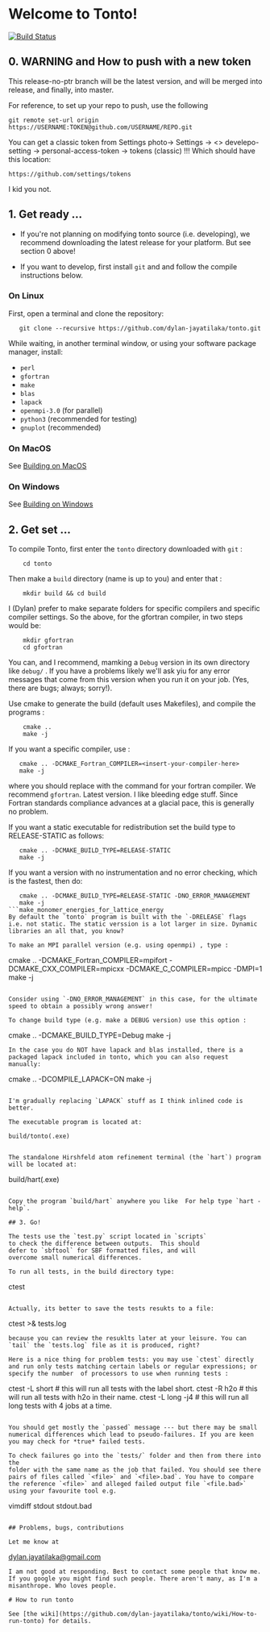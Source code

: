 # Welcome to Tonto!
[![Build Status](https://travis-ci.org/dylan-jayatilaka/tonto.svg?branch=master)](https://travis-ci.org/dylan-jayatilaka/tonto)
## 0. WARNING and How to push with a new token

This release-no-ptr branch will be the latest version, and will be merged into release, and finally, into master.

For reference, to set up your repo to push, use the following

```
git remote set-url origin https://USERNAME:TOKEN@github.com/USERNAME/REPO.git
```
You can get a classic token from Settings photo-> Settings -> <> develepo-setting -> personal-access-token -> tokens (classic) !!! Which should have this location:

```
https://github.com/settings/tokens
```

I kid you not.

## 1. Get ready ...

* If you're not planning on modifying tonto source (i.e. developing), we recommend 
downloading the latest release for your platform. But see section 0 above!

* If you want to develop, first install `git` and 
  and follow the compile instructions below.

### On Linux

First, open a terminal and clone the repository:

```
   git clone --recursive https://github.com/dylan-jayatilaka/tonto.git
```

While waiting, in another terminal window, or using your
software package manager, install:

* `perl`
* `gfortran`
* `make`
* `blas` 
* `lapack` 
* `openmpi-3.0` (for parallel)
* `python3` (recommended for testing)
* `gnuplot` (recommended)

### On MacOS

See [Building on MacOS](https://github.com/dylan-jayatilaka/tonto/wiki/Building-on-MacOS)

### On Windows

See [Building on Windows](https://github.com/dylan-jayatilaka/tonto/wiki/Building-on-Windows)

## 2. Get set ...

To compile Tonto, first enter the `tonto` directory downloaded with
`git` :

```
    cd tonto
```

Then make a `build` directory (name is up to you) and enter that :

```
    mkdir build && cd build
```

I (Dylan) prefer to make separate folders for specific compilers and specific compiler settings. So the above, for the gfortran compiler, in two steps would be:

```
    mkdir gfortran
    cd gfortran
```

You can, and I recommend, mamking a `Debug` version in its own directory like `debug/` . If you have a problems likely we'll ask yiu for any error messages that come from this version when you run it on your job. (Yes, there are bugs; always; sorry!).

Use cmake to generate the build (default uses Makefiles), and compile the programs :

```
    cmake ..
    make -j
```

If you want a specific compiler, use :

```
   cmake .. -DCMAKE_Fortran_COMPILER=<insert-your-compiler-here>
   make -j
```

where you should replace <insert-your-compiler-here> with the
command for your fortran compiler. We recommend `gfortran`. Latest version. I like bleeding edge stuff. Since Fortran standards compliance advances at a glacial pace, this is generally no problem.

If you want a static executable for redistribution set the build type
to RELEASE-STATIC as follows:

```
   cmake .. -DCMAKE_BUILD_TYPE=RELEASE-STATIC
   make -j
```
  
If you want a version with no instrumentation and no error checking, which is the fastest, then do:
  
```
   cmake .. -DCMAKE_BUILD_TYPE=RELEASE-STATIC -DNO_ERROR_MANAGEMENT
   make -j
```make_monomer_energies_for_lattice_energy
By default the `tonto` program is built with the `-DRELEASE` flags i.e. not static. The static verssion is a lot larger in size. Dynamic libraries an all that, you know?
  
To make an MPI parallel version (e.g. using openmpi) , type :

```
   cmake .. -DCMAKE_Fortran_COMPILER=mpifort -DCMAKE_CXX_COMPILER=mpicxx -DCMAKE_C_COMPILER=mpicc -DMPI=1
   make -j
```

Consider using `-DNO_ERROR_MANAGEMENT` in this case, for the ultimate speed to obtain a possibly wrong answer!

To change build type (e.g. make a DEBUG version) use this option :

```
   cmake .. -DCMAKE_BUILD_TYPE=Debug
   make -j
```
In the case you do NOT have lapack and blas installed, there is a packaged lapack included in tonto, which you can also request manually:

```
   cmake .. -DCOMPILE_LAPACK=ON
   make -j
```

I'm gradually replacing `LAPACK` stuff as I think inlined code is better.

The executable program is located at:

```
    build/tonto(.exe)
```

The standalone Hirshfeld atom refinement terminal (the `hart`) program will be located at:

```
   build/hart(.exe)
```

Copy the program `build/hart` anywhere you like  For help type `hart -help`.

## 3. Go!

The tests use the `test.py` script located in `scripts` 
to check the difference between outputs.  This should
defer to `sbftool` for SBF formatted files, and will
overcome small numerical differences.

To run all tests, in the build directory type:
```
   ctest
```

Actually, its better to save the tests resukts to a file:
```
   ctest >& tests.log
```
because you can review the resuklts later at your leisure. You can `tail` the `tests.log` file as it is produced, right?
  
Here is a nice thing for problem tests: you may use `ctest` directly and run only tests matching certain labels or regular expressions; or specify the number  of processors to use when running tests :
```
   ctest -L short    # this will run all tests with the label short.
   ctest -R h2o      # this will run all tests with h2o in their name.
   ctest -L long -j4 # this will run all long tests with 4 jobs at a time.
```

You should get mostly the `passed` message --- but there may be small
numerical differences which lead to pseudo-failures. If you are keen
you may check for *true* failed tests.

To check failures go into the `tests/` folder and then from there into the
folder with the same name as the job that failed. You should see there
pairs of files called `<file>` and `<file>.bad`. You have to compare
the reference `<file>` and alleged failed output file `<file.bad>`
using your favourite tool e.g.

```
   vimdiff stdout stdout.bad
```

## Problems, bugs, contributions

Let me know at
```
   dylan.jayatilaka@gmail.com
```
I am not good at responding. Best to contact some people that know me. If you google you might find such people. There aren't many, as I'm a misanthrope. Who loves people.

# How to run tonto

See [the wiki](https://github.com/dylan-jayatilaka/tonto/wiki/How-to-run-tonto) for details.
